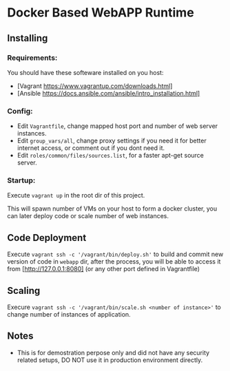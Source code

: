# Docker Based WebAPP Runtime

## Installing

### Requirements:

You should have these softeware installed on you host:

- [Vagrant https://www.vagrantup.com/downloads.html]
- [Ansible https://docs.ansible.com/ansible/intro_installation.html]

### Config:

- Edit `Vagrantfile`, change mapped host port and number of web server instances.
- Edit `group_vars/all`, change proxy settings if you need it for better internet access, or comment out if you dont need it.
- Edit `roles/common/files/sources.list`, for a faster apt-get source server.

### Startup:

Execute `vagrant up` in the root dir of this project.

This will spawn number of VMs on your host to form a docker cluster, you can later deploy code or scale number of web instances.

## Code Deployment

Execute `vagrant ssh -c '/vagrant/bin/deploy.sh'` to build and commit new version of code in `webapp` dir, after the process, you will be able to access it from [http://127.0.0.1:8080] (or any other port defined in Vagrantfile)

## Scaling

Execure `vagrant ssh -c '/vagrant/bin/scale.sh <number of instance>'` to change number of instances of application.

## Notes

- This is for demostration perpose only and did not have any security related setups, DO NOT use it in production environment directly.

